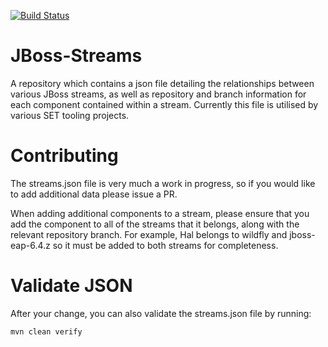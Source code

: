[![Build Status](https://travis-ci.org/jboss-set/aphrodite.svg?branch=master)](https://travis-ci.org/jboss-set/jboss-streams)

JBoss-Streams
===========
A repository which contains a json file detailing the relationships between
various JBoss streams, as well as repository and branch information for each
component contained within a stream. Currently this file is utilised by various
SET tooling projects.

# Contributing
The streams.json file is very much a work in progress, so if you would like to
add additional data please issue a PR.

When adding additional components to a stream, please ensure that you add the
component to all of the streams that it belongs, along with the relevant repository
branch. For example, Hal belongs to wildfly and jboss-eap-6.4.z so it must be added
to both streams for completeness.

# Validate JSON

After your change, you can also validate the streams.json file by running:

```
mvn clean verify
```

